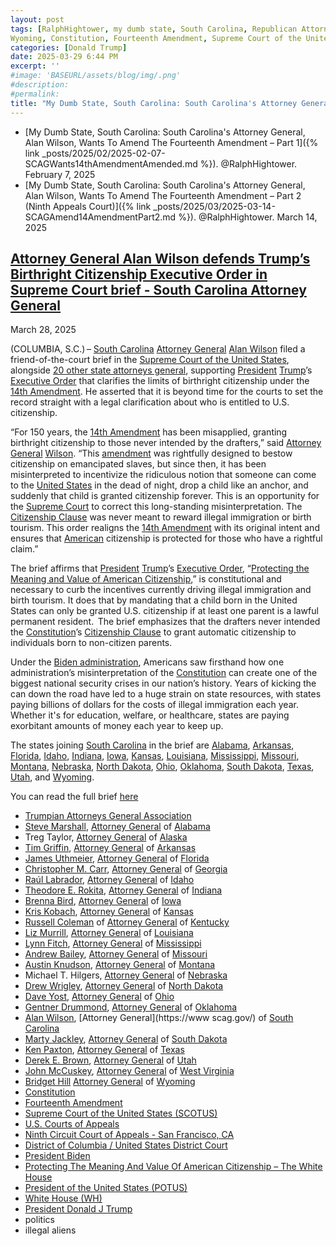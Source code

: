 ```yaml
---
layout: post
tags: [RalphHightower, my dumb state, South Carolina, Republican Attorneys General Association, Steve Marshall, Alabama, Treg Taylor, Alaska, Tim Griffin, Arkansas, James Uthmeier, Florida, Christopher M. Carr, Georgia, Raúl Labrador, Idaho, Theodore E. Rokita, Indiana, Brenna Bird, Iowa, Kris Kobach, Kansas, Russell Coleman, Kentucky, Liz Murrill, Louisiana, Lynn Fitch, Mississippi, Andrew Bailey, Missouri, Austin Knudson, Montana, Michael T. Hilgers, Nebraska, Drew Wrigley, North Dakota, Dave Yost, Ohio, Gentner Drummond, Oklahoma, Alan Wilson, South Carolina, Marty Jackley, South Dakota, Ken Paxton, Texas, Derek E. Brown, Utah, John McCuskey, West Virginia, Bridget Hill, 
Wyoming, Constitution, Fourteenth Amendment, Supreme Court of the United States (SCOTUS), U.S. Courts of Appeals, Ninth Circuit Court of Appeals - San Francisco CA, District of Columbia / United States District Court, President Biden, Protecting The Meaning And Value Of American Citizenship – The White House, President of the United States (POTUS), White House (WH), President Donald J Trump, politics, illegal aliens]
categories: [Donald Trump]
date: 2025-03-29 6:44 PM
excerpt: ''
#image: 'BASEURL/assets/blog/img/.png'
#description:
#permalink:
title: "My Dumb State, South Carolina: South Carolina's Attorney General, Alan Wilson, Wants To Amend The Fourteenth Amendment – Part 3 (Supreme Court)"
---
```


- [My Dumb State, South Carolina: South Carolina's Attorney General, Alan Wilson, Wants To Amend The Fourteenth Amendment – Part 1]({% link _posts/2025/02/2025-02-07-SCAGWants14thAmendmentAmended.md %}). @RalphHightower. February 7, 2025
- [My Dumb State, South Carolina: South Carolina's Attorney General, Alan Wilson, Wants To Amend The Fourteenth Amendment – Part 2 (Ninth Appeals Court)]({% link _posts/2025/03/2025-03-14-SCAGAmend14AmendmentPart2.md %}). @RalphHightower. March 14, 2025


## [Attorney General Alan Wilson defends Trump’s Birthright Citizenship Executive Order in Supreme Court brief - South Carolina Attorney General](https://www.scag.gov/about-the-office/news/attorney-general-alan-wilson-defends-trump-s-birthright-citizenship-executive-order-in-supreme-court-brief/)

March 28, 2025

(COLUMBIA, S.C.) – [South Carolina](https://www.scag.gov/) [Attorney General](https://www.scag.gov/) [Alan Wilson](https://www.scag.gov/about-the-office/meet-the-attorney-general/) filed a friend-of-the-court brief in the [Supreme Court of the United States](https://www.supremecourt.gov/), alongside [20 other state attorneys general](https://republicanags.com/), supporting [President](https://www.whitehouse.gov/) [Trump](https://www.whitehouse.gov/administration/donald-j-trump)’s [Executive Order](https://www.whitehouse.gov/presidential-actions/2025/01/protecting-the-meaning-and-value-of-american-citizenship/) that clarifies the limits of birthright citizenship under the [14th Amendment](https://constitution.congress.gov/constitution/amendment-14/). He asserted that it is beyond time for the courts to set the record straight with a legal clarification about who is entitled to U.S. citizenship.

“For 150 years, the [14th Amendment](https://constitution.congress.gov/constitution/amendment-14/) has been misapplied, granting birthright citizenship to those never intended by the drafters,” said [Attorney General](https://www.scag.gov/) [Wilson](https://www.scag.gov/about-the-office/meet-the-attorney-general/). “This [amendment](https://constitution.congress.gov/constitution/amendment-14/) was rightfully designed to bestow citizenship on emancipated slaves, but since then, it has been misinterpreted to incentivize the ridiculous notion that someone can come to the [United States](https://www.usa.gov/) in the dead of night, drop a child like an anchor, and suddenly that child is granted citizenship forever. This is an opportunity for the [Supreme Court](https://www.supremecourt.gov/) to correct this long-standing misinterpretation. The [Citizenship Clause](https://constitution.congress.gov/constitution/amendment-14/) was never meant to reward illegal immigration or birth tourism. This order realigns the [14th Amendment](https://constitution.congress.gov/constitution/amendment-14/) with its original intent and ensures that [American](https://www.usa.gov/) citizenship is protected for those who have a rightful claim.”

The brief affirms that [President](https://www.whitehouse.gov/) [Trump](https://www.whitehouse.gov/administration/donald-j-trump%)’s [Executive Order](https://www.whitehouse.gov/presidential-actions/2025/01/protecting-the-meaning-and-value-of-american-citizenship/), “[Protecting the Meaning and Value of American Citizenship](https://www.whitehouse.gov/presidential-actions/2025/01/protecting-the-meaning-and-value-of-american-citizenship/),” is constitutional and necessary to curb the incentives currently driving illegal immigration and birth tourism. It does that by mandating that a child born in the United States can only be granted U.S. citizenship if at least one parent is a lawful permanent resident.  The brief emphasizes that the drafters never intended the [Constitution](https://constitution.congress.gov/)’s [Citizenship Clause](https://constitution.congress.gov/constitution/amendment-14/) to grant automatic citizenship to individuals born to non-citizen parents.

Under the [Biden administration](https://bidenwhitehouse.archives.gov/), Americans saw firsthand how one administration’s misinterpretation of the [Constitution](https://constitution.congress.gov/) can create one of the biggest national security crises in our nation’s history. Years of kicking the can down the road have led to a huge strain on state resources, with states paying billions of dollars for the costs of illegal immigration each year. Whether it's for education, welfare, or healthcare, states are paying exorbitant amounts of money each year to keep up.

The states joining [South Carolina](https://www.scag.gov/) in the brief are [Alabama](https://arkansasag.gov/), [Arkansas](https://arkansasag.gov/), [Florida](https://www.myfloridalegal.com/), [Idaho](https://www.ag.idaho.gov/), [Indiana](https://www.in.gov/attorneygeneral/about-the-office/about-the-attorney-general/), [Iowa](https://www.iowaattorneygeneral.gov/), [Kansas](https://www.ag.ks.gov/), [Louisiana](https://ag.louisiana.gov/), [Mississippi](https://www.ms.gov/Agencies/attorney-general), [Missouri](https://ago.mo.gov/), [Montana](https://dojmt.gov/), [Nebraska](https://ago.nebraska.gov/), [North Dakota](https://attorneygeneral.nd.gov/), [Ohio](https://www.ohioattorneygeneral.gov/), [Oklahoma](https://oklahoma.gov/oag.html), [South Dakota](https://atg.sd.gov/#gsc.tab=0), [Texas](https://www.texasattorneygeneral.gov/), [Utah](https://attorneygeneral.utah.gov/), and [Wyoming](https://ag.wyo.gov/).

You can read the full brief [here](https://www.scag.gov/media/1qcmthdj/washington-v-trump-scotus-amicus-for-filing.pdf)

- [Trumpian Attorneys General Association](https://republicanags.com/)
- [Steve Marshall](https://www.alabamaag.gov/about/), [Attorney General](https://www.alabamaag.gov/) of [Alabama](https://www.alabama.gov/)
- Treg Taylor, [Attorney General](https://law.alaska.gov/department/about.html) of [Alaska](https://www.alaska.gov/)
- [Tim Griffin](https://arkansasag.gov/meet-tim/), [Attorney General](https://arkansasag.gov/) of [Arkansas](https://www.az.gov/)
- [James Uthmeier](https://www.myfloridalegal.com/ag-bio), [Attorney General](https://www.myfloridalegal.com/) of [Florida](https://www.myflorida.com/)
- [Christopher M. Carr](https://georgia.gov/chris-carr), [Attorney General](https://law.georgia.gov/) of [Georgia](https://georgia.gov/)
- [Raúl Labrador](https://www.ag.idaho.gov/about/), [Attorney General](https://www.ag.idaho.gov/) of [Idaho](https://www.idaho.gov/)
- [Theodore E. Rokita](https://www.in.gov/attorneygeneral/about-the-office/about-the-attorney-general/), [Attorney General](https://www.in.gov/attorneygeneral/) of [Indiana](https://www.in.gov/)
- [Brenna Bird](https://www.iowaattorneygeneral.gov/about-us/about-attorney-general-brenna-bird), [Attorney General](https://www.iowaattorneygeneral.gov/) of [Iowa](https://www.iowa.gov/)
- [Kris Kobach](https://www.ag.ks.gov/about-us/attorney-general-kris-w-kobach), [Attorney General](https://www.ag.ks.gov/) of [Kansas](https://www.kansas.gov/)
- [Russell Coleman](https://ag.ky.gov/about/Pages/Attorney-General.aspx) of [Attorney General](https://ag.ky.gov/) of [Kentucky](https://www.kentucky.gov/)
- [Liz Murrill](https://ag.louisiana.gov/About), [Attorney General](https://ag.louisiana.gov/) of [Louisiana](https://www.louisiana.gov/)
- [Lynn Fitch](https://attorneygenerallynnfitch.com/), [Attorney General](https://www.ms.gov/Agencies/attorney-general) of [Mississippi](https://www.ms.gov/)
- [Andrew Bailey](https://ago.mo.gov/about-us/about-ag-bailey/), [Attorney General](https://ago.mo.gov/) of [Missouri](https://www.mo.gov/)
- [Austin Knudson](https://dojmt.gov/attorney-generals-office/about-austin-knudsen/), [Attorney General](https://dojmt.gov/) of [Montana](https://www.mt.gov/)
- Michael T. Hilgers, [Attorney General](https://ago.nebraska.gov/) of [Nebraska](https://www.nebraska.gov/)
- [Drew Wrigley](https://attorneygeneral.nd.gov/attorney-generals-office/), [Attorney General](https://attorneygeneral.nd.gov/) of [North Dakota](https://www.nd.gov/)
- [Dave Yost](https://www.ohioattorneygeneral.gov/About-AG/Dave-Yost), [Attorney General](https://www.ohioattorneygeneral.gov/) of [Ohio](https://ohio.gov/)
- [Gentner Drummond](https://oklahoma.gov/oag/about/bio.html), [Attorney General](https://oklahoma.gov/oag.html) of [Oklahoma](https://oklahoma.gov/)
- [Alan Wilson](https://www.scag.gov/about-the-office/meet-the-attorney-general/), [Attorney General](https://www scag.gov/) of [South Carolina](https://www.sc.gov/)
- [Marty Jackley](https://atg.sd.gov/OurOffice/bio.aspx#gsc.tab=0), [Attorney General](https://atg.sd.gov/#gsc.tab=0) of [South Dakota](https://www.sd.gov/)
- [Ken Paxton](https://www.texasattorneygeneral.gov/about-office), [Attorney General](https://www.texasattorneygeneral.gov/) of [Texas](https://www.texas.gov/)
- [Derek E. Brown](https://attorneygeneral.utah.gov/staff/derek-brown/), [Attorney General](https://attorneygeneral.utah.gov/) of [Utah](https://www.utah.gov/)
- [John McCuskey](https://ago.wv.gov/about/Pages/Meet-The-Attorney-General.aspx), [Attorney General](https://ago.wv.gov/Pages/default.aspx) of [West Virginia](https://www.wv.gov/)
- [Bridget Hill](https://ag.wyo.gov/ag-biography)
[Attorney General](https://ag.wyo.gov/) of [Wyoming](https://www.wyo.gov/)
- [Constitution](https://constitution.congress.gov/)
- [Fourteenth Amendment](https://constitution.congress.gov/constitution/amendment-14/)
- [Supreme Court of the United States (SCOTUS)](https://www.supremecourt.gov/)
- [U.S. Courts of Appeals](https://www.uscourts.gov/about-federal-courts/court-role-and-structure/about-us-courts-appeals)
- [Ninth Circuit Court of Appeals - San Francisco, CA](https://www.uscourts.gov/federal-court-finder/location/213)
- [District of Columbia / United States District Court](https://www.dcd.uscourts.gov/)
- [President Biden](bidenwhitehouse.archives.gov/)
- [Protecting The Meaning And Value Of American Citizenship – The White House](https://www.whitehouse.gov/presidential-actions/2025/01/protecting-the-meaning-and-value-of-american-citizenship/)
- [President of the United States (POTUS)](https://www.whitehouse.gov/)
- [White House (WH)](https://www.whitehouse.gov/)
- [President Donald J Trump](https://www.whitehouse.gov/administration/donald-j-trump/)
- politics
- illegal aliens 